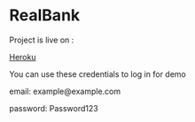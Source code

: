 # RealBank
<p>Project is live on : </p>
<a href="https://realbank.herokuapp.com/" target="_blank">Heroku</a>
<p>You can use these credentials to log in for demo</p>
<p>email: example@example.com</p>
<p>password: Password123 </p>
